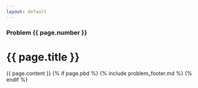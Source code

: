 ```yaml
---
layout: default
---
```

<h3>Problem {{ page.number }}</h3>
<h1 class="post-title">{{ page.title }}</h1>
{{ page.content }}
{% if page.pbd %}
    {% include problem_footer.md %}
{% endif %}